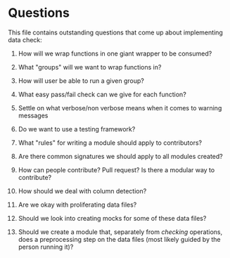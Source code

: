 # Questions

This file contains outstanding questions that come up about implementing data check:

1. How will we wrap functions in one giant wrapper to be consumed?

2. What "groups" will we want to wrap functions in?

3. How will user be able to run a given group?

4. What easy pass/fail check can we give for each function?

5. Settle on what verbose/non verbose means when it comes to warning messages

6. Do we want to use a testing framework?

7. What "rules" for writing a module should apply to contributors?

8. Are there common signatures we should apply to all modules created?

9. How can people contribute? Pull request? Is there a modular way to contribute?

10. How should we deal with column detection?

11. Are we okay with proliferating data files?

12. Should we look into creating mocks for some of these data files?

13. Should we create a module that, separately from _checking_ operations, does a preprocessing step on the data files (most likely guided by the person running it)?
